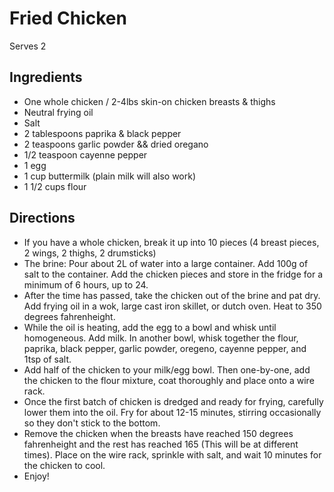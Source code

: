 # Fried Chicken
Serves 2

## Ingredients
* One whole chicken / 2-4lbs skin-on chicken breasts & thighs
* Neutral frying oil
* Salt
* 2 tablespoons paprika & black pepper
* 2 teaspoons garlic powder && dried oregano
* 1/2 teaspoon cayenne pepper
* 1 egg
* 1 cup buttermilk (plain milk will also work)
* 1 1/2 cups flour

## Directions
* If you have a whole chicken, break it up into 10 pieces (4 breast pieces, 2 wings, 2 thighs, 2 drumsticks)
* The brine: Pour about 2L of water into a large container. Add 100g of salt to the container. Add the chicken pieces and store in the fridge for a minimum of 6 hours, up to 24.
* After the time has passed, take the chicken out of the brine and pat dry. Add frying oil in a wok, large cast iron skillet, or dutch oven. Heat to 350 degrees fahrenheight.
* While the oil is heating, add the egg to a bowl and whisk until homogeneous. Add milk. In another bowl, whisk together the flour, paprika, black pepper, garlic powder, oregeno, cayenne pepper, and 1tsp of salt.
* Add half of the chicken to your milk/egg bowl. Then one-by-one, add the chicken to the flour mixture, coat thoroughly and place onto a wire rack. 
* Once the first batch of chicken is dredged and ready for frying, carefully lower them into the oil. Fry for about 12-15 minutes, stirring occasionally so they don't stick to the bottom.
* Remove the chicken when the breasts have reached 150 degrees fahrenheight and the rest has reached 165 (This will be at different times). Place on the wire rack, sprinkle with salt, and wait 10 minutes for the chicken to cool.
* Enjoy!
